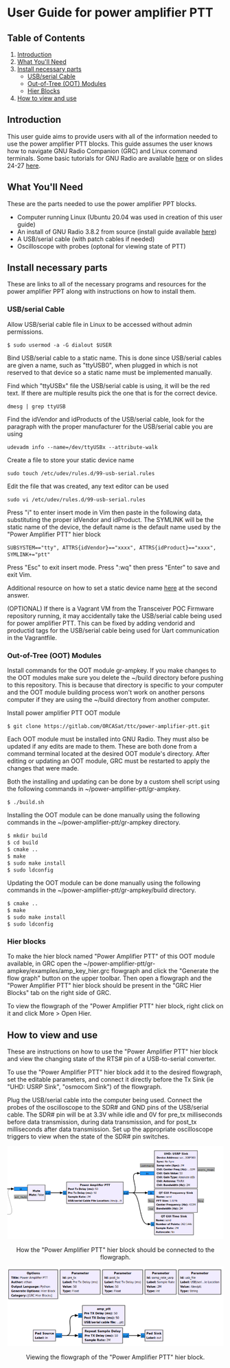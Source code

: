 # User Guide for power amplifier PTT

## Table of Contents

1. [Introduction](#introduction)
1. [What You'll Need](#what-youll-need)
1. [Install necessary parts](#install-necessary-parts)
    * [USB/serial Cable](#usbserial-cable)
    * [Out-of-Tree (OOT) Modules](#out-of-tree-oot-modules)
    * [Hier Blocks](#hier-blocks)
1. [How to view and use](#how-to-view-and-use)

## Introduction

This user guide aims to provide users with all of the information needed to use the power amplifier PTT blocks. This guide assumes the user knows how to navigate GNU Radio Companion (GRC) and Linux command terminals. Some basic tutorials for GNU Radio are available [here](https://wiki.gnuradio.org/index.php/Tutorials) or on slides 24-27 [here](https://docs.google.com/presentation/d/145syBke3wD0GXqM9OnpUmSf0r15e0uf7wZKPRpoonRI/edit?usp=sharing).

## What You'll Need

These are the parts needed to use the power amplifier PPT blocks.

* Computer running Linux (Ubuntu 20.04 was used in creation of this user guide) 
* An install of GNU Radio 3.8.2 from source (install guide available [here](https://gitlab.com/ORCASat/ttc/sdr-ground-station/-/blob/master/USER_GUIDE.md))
* A USB/serial cable (with patch cables if needed)
* Oscilloscope with probes (optonal for viewing state of PTT)

## Install necessary parts

These are links to all of the necessary programs and resources for the power amplifier PPT along with instructions on how to install them.

### USB/serial Cable

Allow USB/serial cable file in Linux to be accessed without admin permissions.
```
$ sudo usermod -a -G dialout $USER
```

Bind USB/serial cable to a static name. This is done since USB/serial cables are given a name, such as "ttyUSB0", when plugged in which is not reserved to that device so a static name must be implemented manually.

Find which "ttyUSBx" file the USB/serial cable is using, it will be the red text. If there are multiple results pick the one that is for the correct device.
```
dmesg | grep ttyUSB
```
Find the idVendor and idProducts of the USB/serial cable, look for the paragraph with the proper manufacturer for the USB/serial cable you are using
```
udevadm info --name=/dev/ttyUSBx --attribute-walk
```
Create a file to store your static device name
```
sudo touch /etc/udev/rules.d/99-usb-serial.rules
```
Edit the file that was created, any text editor can be used
```
sudo vi /etc/udev/rules.d/99-usb-serial.rules
```
Press "i" to enter insert mode in Vim then paste in the following data, substituting the proper idVendor and idProduct. The SYMLINK will be the static name of the device, the default name is the default name used by the "Power Amplifier PTT" hier block
```
SUBSYSTEM=="tty", ATTRS{idVendor}=="xxxx", ATTRS{idProduct}=="xxxx", SYMLINK+="ptt"
```
Press "Esc" to exit insert mode. Press ":wq" then press "Enter" to save and exit Vim.

Additional resource on how to set a static device name [here](https://unix.stackexchange.com/questions/66901/how-to-bind-usb-device-under-a-static-name) at the second answer.

(OPTIONAL) If there is a Vagrant VM from the Transceiver POC Firmware repository running, it may accidentally take the USB/serial cable being used for power amplifier PTT. This can be fixed by adding vendorid and productid tags for the USB/serial cable being used for Uart communication in the Vagrantfile.

### Out-of-Tree (OOT) Modules

Install commands for the OOT module gr-ampkey. If you make changes to the OOT modules make sure you delete the ~/build directory before pushing to this repository. This is because that directory is specific to your computer and the OOT module building process won't work on another persons computer if they are using the ~/build directory from another computer.

Install power amplifier PTT OOT module
```
$ git clone https://gitlab.com/ORCASat/ttc/power-amplifier-ptt.git
```
Each OOT module must be installed into GNU Radio. They must also be updated if any edits are made to them. These are both done from a command terminal located at the desired OOT module's directory. After editing or updating an OOT module, GRC must be restarted to apply the changes that were made.

Both the installing and updating can be done by a custom shell script using the following commands in ~/power-amplifier-ptt/gr-ampkey.
```
$ ./build.sh
```
Installing the OOT module can be done manually using the following commands in the ~/power-amplifier-ptt/gr-ampkey directory.
```
$ mkdir build
$ cd build
$ cmake ..
$ make
$ sudo make install
$ sudo ldconfig
```
Updating the OOT module can be done manually using the following commands in the ~/power-amplifier-ptt/gr-ampkey/build directory.
```
$ cmake ..
$ make
$ sudo make install
$ sudo ldconfig
```

### Hier blocks

To make the hier block named "Power Amplifier PTT" of this OOT module available, in GRC open the ~/power-amplifier-ptt/gr-ampkey/examples/amp_key_hier.grc flowgraph and click the "Generate the flow graph" button on the upper toolbar. Then open a flowgraph and the "Power Amplifier PTT" hier block should be present in the "GRC Hier Blocks" tab on the right side of GRC.

To view the flowgraph of the "Power Amplifier PTT" hier block, right click on it and click More > Open Hier.

## How to view and use

These are instructions on how to use the "Power Amplifier PTT" hier block and view the changing state of the RTS# pin of a USB-to-serial converter.

To use the "Power Amplifier PTT" hier block add it to the desired flowgraph, set the editable parameters, and connect it directly before the Tx Sink (ie "UHD: USRP Sink", "osmocom Sink") of the flowgraph.

Plug the USB/serial cable into the computer being used. Connect the probes of the oscilloscope to the SDR# and GND pins of the USB/serial cable. The SDR# pin will be at 3.3V while idle and 0V for pre_tx milliseconds before data transmission, during data transmission, and for post_tx milliseconds after data transmission. Set up the appropriate oscilloscope triggers to view when the state of the SDR# pin switches.

<div align="center">

![](/images/ampkey_hier_block.png)

How the "Power Amplifier PTT" hier block should be connected to the flowgraph.

![](/images/flowgraph_ampkey_hier_block.png)

Viewing the flowgraph of the "Power Amplifier PTT" hier block.

<div align="center">
